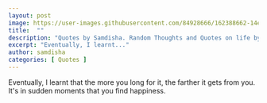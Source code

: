 ```yaml
---
layout: post
image: https://user-images.githubusercontent.com/84928666/162388662-14ed2f00-a965-49ab-94a3-6696df52101f.jpg
title:  ""
description: "Quotes by Samdisha. Random Thoughts and Quotes on life by Samdisha Khunger."
excerpt: "Eventually, I learnt..."
author: samdisha
categories: [ Quotes ]
---
```


Eventually, I learnt that the more you long for it, the farther it gets from you. 
It's in sudden moments that you find happiness.
